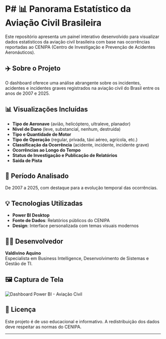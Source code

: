 # P# 📊 Panorama Estatístico da Aviação Civil Brasileira

Este repositório apresenta um painel interativo desenvolvido para visualizar dados estatísticos da aviação civil brasileira com base nas ocorrências reportadas ao CENIPA (Centro de Investigação e Prevenção de Acidentes Aeronáuticos).

## ✈️ Sobre o Projeto

O dashboard oferece uma análise abrangente sobre os incidentes, acidentes e incidentes graves registrados na aviação civil do Brasil entre os anos de 2007 e 2025.

## 📊 Visualizações Incluídas

- **Tipo de Aeronave** (avião, helicóptero, ultraleve, planador)
- **Nível de Dano** (leve, substancial, nenhum, destruída)
- **Tipo e Quantidade de Motor**
- **Tipo de Operação** (regular, privada, táxi aéreo, agrícola, etc.)
- **Classificação da Ocorrência** (acidente, incidente, incidente grave)
- **Ocorrências ao Longo do Tempo**
- **Status de Investigação e Publicação de Relatórios**
- **Saída de Pista**

## 📆 Período Analisado

De 2007 a 2025, com destaque para a evolução temporal das ocorrências.

## 💡 Tecnologias Utilizadas

- **Power BI Desktop**
- **Fonte de Dados**: Relatórios públicos do CENIPA
- **Design**: Interface personalizada com temas visuais modernos

## 🧑‍💻 Desenvolvedor

**Valdivino Aquino**  
Especialista em Business Intelligence, Desenvolvimento de Sistemas e Gestão de TI.

## 🖼️ Captura de Tela

![Dashboard Power BI - Aviação Civil](./92e2fe80-7cb0-4295-823f-1b446486798c.png)

## 📄 Licença

Este projeto é de uso educacional e informativo. A redistribuição dos dados deve respeitar as normas do CENIPA.

---
